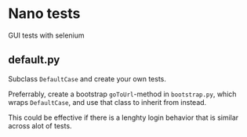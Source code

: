 # Nano tests
GUI tests with selenium

## default.py

Subclass `DefaultCase` and create your own tests.

Preferrably, create a bootstrap `goToUrl`-method in `bootstrap.py`,
which wraps `DefaultCase`, and use that class to inherit from instead.

This could be effective if there is a lenghty login behavior that is similar
across alot of tests.
